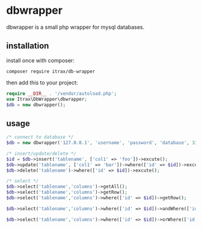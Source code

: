 #  dbwrapper 

dbwrapper is a small php wrapper for mysql databases.

## installation

install once with composer:

```
composer require itrax/db-wrapper
```

then add this to your project:

```php
require __DIR__ . '/vendor/autoload.php';
use Itrax\DbWrapper\dbwrapper;
$db = new dbwrapper();
```

## usage

```php
/* connect to database */
$db = new dbwrapper('127.0.0.1', 'username', 'password', 'database', 3306);

/* insert/update/delete */
$id = $db->insert('tablename', ['col1' => 'foo'])->excute();
$db->update('tablename', ['col1' => 'bar'])->where(['id' => $id])->excute();
$db->delete('tablename')->where(['id' => $id])->excute();

/* select */
$db->select('tablename','columns')->getAll();
$db->select('tablename','columns')->getRow();
$db->select('tablename','columns')->where(['id' => $id])->getRow();

$db->select('tablename','columns')->where(['id' => $id])->andWhere(['id' => $id])->getRow();

$db->select('tablename','columns')->where(['id' => $id])->orWhere(['id' => $id])->getRow();

```

